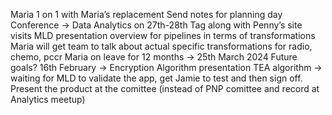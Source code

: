 Maria
1 on 1 with Maria’s replacement
Send notes for planning day
Conference -> Data Analytics on 27th-28th
Tag along with Penny’s site visits
MLD presentation
overview for pipelines in terms of transformations
Maria will get team to talk about actual specific transformations for radio, chemo, pccr
Maria on leave for 12 months -> 25th March 2024
Future goals?
16th February -> Encryption Algorithm presentation
TEA algorithm -> waiting for MLD to validate the app, get Jamie to test and then sign off.
Present the product at the comittee (instead of PNP comittee and record at Analytics meetup)
